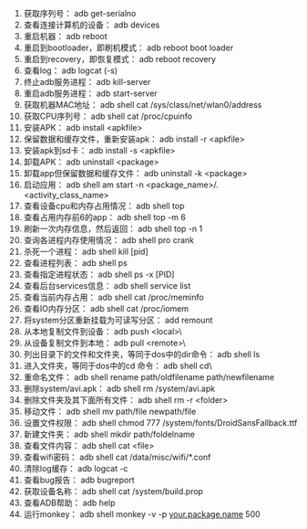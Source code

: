 1. 获取序列号：
   adb get-serialno
2. 查看连接计算机的设备：
   adb devices
3. 重启机器：
   adb reboot
4. 重启到bootloader，即刷机模式：
   adb reboot boot loader
5. 重启到recovery，即恢复模式：
   adb reboot recovery
6. 查看log：
   adb logcat (-s)
7. 终止adb服务进程：
   adb kill-server
8. 重启adb服务进程：
   adb start-server
9. 获取机器MAC地址：
   adb shell cat /sys/class/net/wlan0/address
10. 获取CPU序列号：
    adb shell cat /proc/cpuinfo
11. 安装APK：
    adb install \<apkfile>
12. 保留数据和缓存文件，重新安装apk：
    adb install -r \<apkfile>
13. 安装apk到sd卡：
    adb install -s \<apkfile>
14. 卸载APK：
    adb uninstall \<package>
15. 卸载app但保留数据和缓存文件：
    adb uninstall -k \<package> 
16. 启动应用：
    adb shell am start -n <package_name>/.<activity_class_name>
17. 查看设备cpu和内存占用情况：
    adb shell top
18. 查看占用内存前6的app：
    adb shell top -m 6
19. 刷新一次内存信息，然后返回：
    adb shell top -n 1
20. 查询各进程内存使用情况：
    adb shell pro crank
21. 杀死一个进程：
    adb shell kill [pid]
22. 查看进程列表：
    adb shell ps
23. 查看指定进程状态：
    adb shell ps -x [PID]
24. 查看后台services信息：
    adb shell service list
25. 查看当前内存占用：
    adb shell cat /proc/meminfo
26. 查看IO内存分区：
    adb shell cat /proc/iomem
27. 将system分区重新挂载为可读写分区：
    add remount
28. 从本地复制文件到设备：
    adb push \<local>\ <remote>
29. 从设备复制文件到本地：
    adb pull \<remote>\ <local>
30. 列出目录下的文件和文件夹，等同于dos中的dir命令：
    adb shell ls
31. 进入文件夹，等同于dos中的cd 命令：
    adb shell cd\ <folder>
32. 重命名文件：
    adb shell rename path/oldfilename path/newfilename
33. 删除system/avi.apk：
    adb shell rm /system/avi.apk
34. 删除文件夹及其下面所有文件：
    adb shell rm -r \<folder>
35. 移动文件：
    adb shell mv path/file newpath/file
36. 设置文件权限：
    adb shell chmod 777 /system/fonts/DroidSansFallback.ttf
37. 新建文件夹：
    adb shell mkdir path/foldelname
38. 查看文件内容：
    adb shell cat \<file>
39. 查看wifi密码：
    adb shell cat /data/misc/wifi/*.conf
40. 清除log缓存：
    adb logcat -c
41. 查看bug报告：
    adb bugreport
42. 获取设备名称：
    adb shell cat /system/build.prop
43. 查看ADB帮助：
    adb help
44. 运行monkey：
    adb shell monkey -v -p [your.package.name](http://your.package.name/) 500